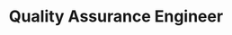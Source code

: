 ---
name: Ana Prpić
id: ana-prpic
numberId: 11
title: Quality Assurance Engineer
bio: Lover of all things coffee especially when paired with a good book.. Ana lives by the one rule of good QA’s, “when you’re good at your job, most people shouldn’t know you exist.”
areas:
contact: { email: ana, linkedin: https://hr.linkedin.com/in/ana-prpić-a0991160 }
---